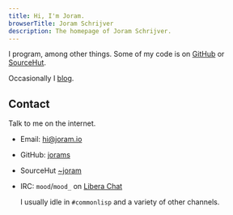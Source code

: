 ```yaml
---
title: Hi, I'm Joram.
browserTitle: Joram Schrijver
description: The homepage of Joram Schrijver.
---
```


I program, among other things. Some of my code is
on [GitHub](https://github.com/jorams)
or [SourceHut](https://git.sr.ht/~joram/).

Occasionally I [blog](/blog).

## Contact

Talk to me on the internet.

- Email: [hi@joram.io](mailto:hi@joram.io)

- GitHub: [jorams](https://github.com/jorams)

- SourceHut [~joram](https://sr.ht/~joram/)

- IRC: `mood`/`mood_` on [Libera Chat](https://libera.chat/)

    I usually idle in `#commonlisp` and a variety of other channels.

